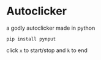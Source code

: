 # Autoclicker
a godly autoclicker made in python

``pip install pynput``


click ``x`` to start/stop and ``k`` to end
